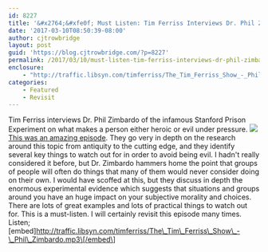 ```yaml
---
id: 8227
title: '&#x2764;&#xfe0f; Must Listen: Tim Ferriss Interviews Dr. Phil Zimbardo of the Stanford Prison Experiment on What Makes a Person Either Heroic or Evil Under Pressure'
date: '2017-03-10T08:50:39-08:00'
author: cjtrowbridge
layout: post
guid: 'https://blog.cjtrowbridge.com/?p=8227'
permalink: /2017/03/10/must-listen-tim-ferriss-interviews-dr-phil-zimbardo-of-the-stanford-prison-experiment-on-what-makes-a-person-either-heroic-or-evil-under-pressure/
enclosure:
    - "http://traffic.libsyn.com/timferriss/The_Tim_Ferriss_Show_-_Phil_Zimbardo.mp3\n0\naudio/mpeg\n"
categories:
    - Featured
    - Revisit
---
```


Tim Ferriss interviews Dr. Phil Zimbardo of the infamous Stanford Prison Experiment on what makes a person either heroic or evil under pressure. ![](https://blog.cjtrowbridge.com/wp-content/uploads/2017/03/zimbardo-1-1.jpg)[This was an amazing episode](http://tim.blog/2017/03/08/how-to-not-be-evil-dr-phil-zimbardo/). They go very in depth on the research around this topic from antiquity to the cutting edge, and they identify several key things to watch out for in order to avoid being evil. I hadn't really considered it before, but Dr. Zimbardo hammers home the point that groups of people will often do things that many of them would never consider doing on their own. I would have scoffed at this, but they discuss in depth the enormous experimental evidence which suggests that situations and groups around you have an huge impact on your subjective morality and choices. There are lots of great examples and lots of practical things to watch out for. This is a must-listen. I will certainly revisit this episode many times. Listen; \[embed\]http://traffic.libsyn.com/timferriss/The\_Tim\_Ferriss\_Show\_-\_Phil\_Zimbardo.mp3\[/embed\]